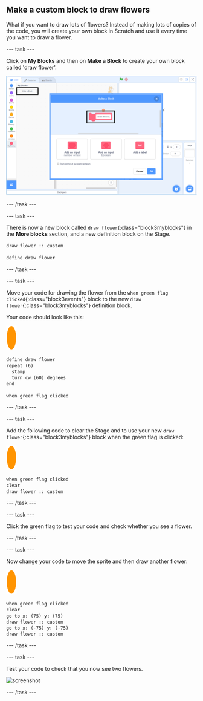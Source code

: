## Make a custom block to draw flowers

What if you want to draw lots of flowers? Instead of making lots of copies of the code, you will create your own block in Scratch and use it every time you want to draw a flower.  

--- task ---

Click on **My Blocks** and then on **Make a Block** to create your own block called 'draw flower'.

![screenshot](images/flower-make-block.png)

--- /task ---

--- task ---

There is now a new block called `draw flower`{:class="block3myblocks"} in the **More blocks** section, and a new definition block on the Stage.

```blocks3
draw flower :: custom

define draw flower
```

--- /task ---

--- task ---

Move your code for drawing the flower from the `when green flag clicked`{:class="block3events"} block to the new `draw flower`{:class="block3myblocks"} definition block. 

Your code should look like this:

![flower sprite](images/flower-sprite.png)

```blocks3
define draw flower
repeat (6) 
  stamp
  turn cw (60) degrees
end

when green flag clicked
``` 

--- /task ---

--- task ---

Add the following code to clear the Stage and to use your new `draw flower`{:class="block3myblocks"} block when the green flag is clicked:

![flower sprite](images/flower-sprite.png)

```blocks3
when green flag clicked
clear
draw flower :: custom
```
 
--- /task ---

--- task ---

Click the green flag to test your code and check whether you see a flower. 

--- /task ---

--- task ---

Now change your code to move the sprite and then draw another flower:

![flower sprite](images/flower-sprite.png)

```blocks3
when green flag clicked
clear
go to x: (75) y: (75)
draw flower :: custom
go to x: (-75) y: (-75)
draw flower :: custom 
```

--- /task ---

--- task ---

Test your code to check that you now see two flowers.

![screenshot](images/flower-two.png)  
 
--- /task ---
